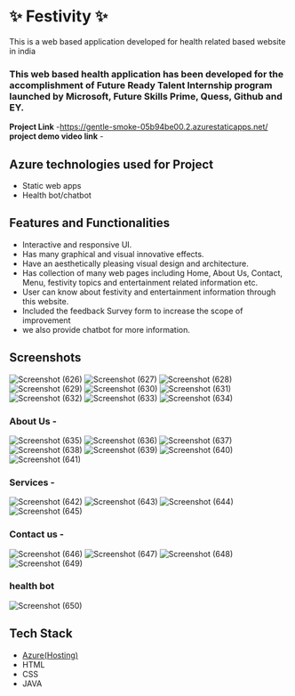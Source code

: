 # ✨  Festivity ✨

This is a web based application developed for health related based website in india

### This web based health application has been developed for the accomplishment of Future Ready Talent Internship program launched by Microsoft, Future Skills Prime, Quess, Github and EY.


**Project Link** -https://gentle-smoke-05b94be00.2.azurestaticapps.net/
**project demo video link** - 

## Azure technologies used for Project

- Static web apps
- Health bot/chatbot

## Features and Functionalities 

- Interactive and responsive UI.
- Has many graphical and visual innovative effects.
- Have an aesthetically pleasing visual design and architecture.
- Has collection of many web pages including Home, About Us, Contact, Menu, festivity topics and entertainment related information etc.
- User can know about festivity and entertainment information through this website.
- Included the feedback Survey form to increase the scope of improvement 
- we also provide chatbot for more information.
## Screenshots

![Screenshot (626)](https://user-images.githubusercontent.com/117893238/206432673-3af27bb4-dd12-4b89-b51f-034140d48510.png)
![Screenshot (627)](https://user-images.githubusercontent.com/117893238/206432751-eff03732-56eb-4e29-a57a-60bcb2ecb08f.png)
![Screenshot (628)](https://user-images.githubusercontent.com/117893238/206432771-bb398cce-5694-476e-b212-92b6d3f7b6d3.png)
![Screenshot (629)](https://user-images.githubusercontent.com/117893238/206432880-44808210-cfd6-41fa-8407-2d967d7f998e.png)
![Screenshot (630)](https://user-images.githubusercontent.com/117893238/206432897-9c3029fc-1ef9-47e3-8b92-cdcd6a5cd6d1.png)
![Screenshot (631)](https://user-images.githubusercontent.com/117893238/206432907-1b3daf27-a48a-4b88-99a1-e3d65d07c769.png)
![Screenshot (632)](https://user-images.githubusercontent.com/117893238/206432921-0134866c-0e3a-4b39-899c-78fd0893ba95.png)
![Screenshot (633)](https://user-images.githubusercontent.com/117893238/206432928-4fc43d74-19b1-4aab-8dfa-b7f655c9ad79.png)
![Screenshot (634)](https://user-images.githubusercontent.com/117893238/206432942-3efd8a74-aff2-49d2-ac39-149b7f869046.png)

### About Us -

![Screenshot (635)](https://user-images.githubusercontent.com/117893238/206433271-2807a1d2-73e5-4615-8017-ec88e9b80616.png)
![Screenshot (636)](https://user-images.githubusercontent.com/117893238/206433423-16ab0cb4-274f-4a8b-abf3-5a5646dc12bb.png)
![Screenshot (637)](https://user-images.githubusercontent.com/117893238/206433446-d6f86a59-5ffc-44a4-a635-00e0e7b82573.png)
![Screenshot (638)](https://user-images.githubusercontent.com/117893238/206433455-e7d8a151-2a2b-4324-8393-6bef9f7e4d8f.png)
![Screenshot (639)](https://user-images.githubusercontent.com/117893238/206433470-1a4972cb-5eea-45b2-ae30-20b48044771c.png)
![Screenshot (640)](https://user-images.githubusercontent.com/117893238/206433482-a0f211de-533e-45e1-b523-c4688b1e2d1f.png)
![Screenshot (641)](https://user-images.githubusercontent.com/117893238/206433500-51e33f1f-3368-44a1-ac0b-dbdff8f8ba4a.png)

### Services -


![Screenshot (642)](https://user-images.githubusercontent.com/117893238/206433791-e2a9a458-b136-458a-9b22-bb9c244079f7.png)
![Screenshot (643)](https://user-images.githubusercontent.com/117893238/206433821-4e49f3a9-feec-4478-a37c-8abb259a677d.png)
![Screenshot (644)](https://user-images.githubusercontent.com/117893238/206433829-6a833a89-9d53-4330-998c-6940e77a58d8.png)
![Screenshot (645)](https://user-images.githubusercontent.com/117893238/206433840-1dcc8bac-d68e-4bc4-8c32-f05436a478a7.png)

### Contact us -

![Screenshot (646)](https://user-images.githubusercontent.com/117893238/206434109-5be54b5f-b96d-4929-a92d-27083c0fbb65.png)
![Screenshot (647)](https://user-images.githubusercontent.com/117893238/206434121-4cafea0a-58c1-4409-8dfa-a09dc40faefd.png)
![Screenshot (648)](https://user-images.githubusercontent.com/117893238/206434126-7b076a05-ac58-4f48-aacf-fc2fc8ef70b3.png)
![Screenshot (649)](https://user-images.githubusercontent.com/117893238/206434140-09cf595d-66db-48a1-a55d-47bdd025382d.png)

### health bot

![Screenshot (650)](https://user-images.githubusercontent.com/117893238/206434287-e9eabf65-4eb1-4ef0-93d3-28fb452f79fa.png)

## Tech Stack 

- [Azure(Hosting)](https://azure.microsoft.com/en-in/features/azure-portal/)
- HTML
- CSS
- JAVA

